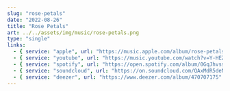 ```yaml
---
slug: "rose-petals"
date: "2022-08-26"
title: "Rose Petals"
art: ../../assets/img/music/rose-petals.png
type: "single"
links:
  - { service: "apple", url: "https://music.apple.com/album/rose-petals/1700286306?i=1700286308&l=en-GB" }
  - { service: "youtube", url: "https://music.youtube.com/watch?v=Y-HEZhV9rcE&feature=share" }
  - { service: "spotify", url: "https://open.spotify.com/album/0GqJhvsshsv9L50QAi7zDN" }
  - { service: "soundcloud", url: "https://on.soundcloud.com/QAxMdR5deNeqEYys8" }
  - { service: "deezer", url: "https://www.deezer.com/album/470707175" }
---
```

